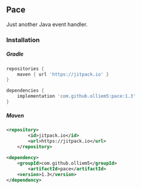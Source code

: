 ## Pace
Just another Java event handler.

### Installation
##### Gradle
```gradle
repositories {
    maven { url 'https://jitpack.io' }
}

dependencies {
    implementation 'com.github.olliem5:pace:1.3'
}
```

##### Maven
```xml
<repository>
	    <id>jitpack.io</id>
	    <url>https://jitpack.io</url>
	</repository>
    
<dependency>
	<groupId>com.github.olliem5</groupId>
	    <artifactId>pace</artifactId>
	<version>1.3</version>
</dependency>
```

